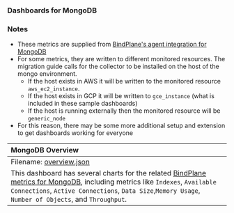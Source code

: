 ### Dashboards for MongoDB

### Notes

- These metrics are supplied from [BindPlane's agent integration for MongoDB](https://docs.bindplane.bluemedora.com/docs/stackdriver-agent-migration-mongodb)
- For some metrics, they are written to different monitored resources. The migration guide calls for the collector to be installed on the host of the mongo environment. 
  - If the host exists in AWS it will be written to the monitored resource `aws_ec2_instance`.
  - If the host exists in GCP it will be written to `gce_instance` (what is included in these sample dashboards)
  - If the host is running externally then the monitored resource will be `generic_node`
- For this reason, there may be some more additional setup and extension to get dashboards working for everyone

|MongoDB Overview|
|:------------------|
|Filename: [overview.json](overview.json)|
|This dashboard has several charts for the related [BindPlane metrics for MongoDB](https://docs.bindplane.bluemedora.com/docs/stackdriver-metrics-mongodb), including metrics like `Indexes`, `Available Connections`, `Active Connections`, `Data Size`,`Memory Usage`, `Number of Objects`, and `Throughput`.|
